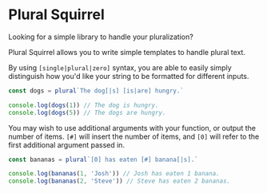 # Plural Squirrel

Looking for a simple library to handle your pluralization? 

Plural Squirrel allows you to write simple templates to handle plural text.

By using `[single|plural|zero]` syntax, you are able to easily simply distinguish how you'd like your string to be formatted for different inputs.  

```js
const dogs = plural`The dog[|s] [is|are] hungry.`

console.log(dogs(1)) // The dog is hungry.
console.log(dogs(5)) // The dogs are hungry.
```


You may wish to use additional arguments with your function, or output the number of items. `[#]` will insert the number of items, and `[0]` will refer to the first additional argument passed in. 

```js
const bananas = plural`[0] has eaten [#] banana[|s].`

console.log(bananas(1, 'Josh')) // Josh has eaten 1 banana.
console.log(bananas(2, 'Steve')) // Steve has eaten 2 bananas.
```